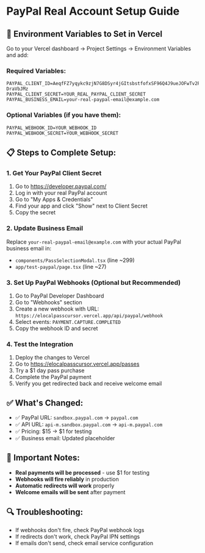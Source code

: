 # PayPal Real Account Setup Guide

## 🔧 Environment Variables to Set in Vercel

Go to your Vercel dashboard → Project Settings → Environment Variables and add:

### **Required Variables:**
```
PAYPAL_CLIENT_ID=AeqfFZ7yqykc9zjN7G8DSyr4jGItsbstfofxSF96Q4J9ueJOFwTv2PLoiYwz0r0mkrm5FaG-DraVbJMz
PAYPAL_CLIENT_SECRET=YOUR_REAL_PAYPAL_CLIENT_SECRET
PAYPAL_BUSINESS_EMAIL=your-real-paypal-email@example.com
```

### **Optional Variables (if you have them):**
```
PAYPAL_WEBHOOK_ID=YOUR_WEBHOOK_ID
PAYPAL_WEBHOOK_SECRET=YOUR_WEBHOOK_SECRET
```

## 📋 Steps to Complete Setup:

### **1. Get Your PayPal Client Secret**
1. Go to https://developer.paypal.com/
2. Log in with your real PayPal account
3. Go to "My Apps & Credentials"
4. Find your app and click "Show" next to Client Secret
5. Copy the secret

### **2. Update Business Email**
Replace `your-real-paypal-email@example.com` with your actual PayPal business email in:
- `components/PassSelectionModal.tsx` (line ~299)
- `app/test-paypal/page.tsx` (line ~27)

### **3. Set Up PayPal Webhooks (Optional but Recommended)**
1. Go to PayPal Developer Dashboard
2. Go to "Webhooks" section
3. Create a new webhook with URL: `https://elocalpasscursor.vercel.app/api/paypal/webhook`
4. Select events: `PAYMENT.CAPTURE.COMPLETED`
5. Copy the webhook ID and secret

### **4. Test the Integration**
1. Deploy the changes to Vercel
2. Go to https://elocalpasscursor.vercel.app/passes
3. Try a $1 day pass purchase
4. Complete the PayPal payment
5. Verify you get redirected back and receive welcome email

## ✅ What's Changed:
- ✅ PayPal URL: `sandbox.paypal.com` → `paypal.com`
- ✅ API URL: `api-m.sandbox.paypal.com` → `api-m.paypal.com`
- ✅ Pricing: $15 → $1 for testing
- ✅ Business email: Updated placeholder

## 🚨 Important Notes:
- **Real payments will be processed** - use $1 for testing
- **Webhooks will fire reliably** in production
- **Automatic redirects will work** properly
- **Welcome emails will be sent** after payment

## 🔍 Troubleshooting:
- If webhooks don't fire, check PayPal webhook logs
- If redirects don't work, check PayPal IPN settings
- If emails don't send, check email service configuration 